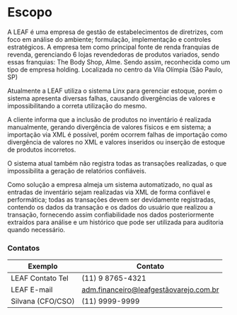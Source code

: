 # Escopo

<p> A LEAF é uma empresa de gestão de estabelecimentos de diretrizes, com foco em análise do ambiente; formulação, implementação e controles estratégicos. A empresa tem como principal fonte de renda franquias de revenda, gerenciando 6 lojas revendedoras de produtos variados, sendo essas franquias: The Body Shop, Alme. Sendo assim, reconhecida como um tipo de empresa holding. Localizada no centro da Vila Olímpia (São Paulo, SP) </p>


<p> Atualmente a LEAF utiliza o sistema Linx para gerenciar estoque, porém o sistema apresenta diversas falhas, causando divergências de valores e impossibilitando a correta utilização do mesmo. </p>


<p> A cliente informa que a inclusão de produtos no inventário é realizada manualmente, gerando divergência de valores físicos e em sistema; a importação via XML é possível, porém ocorrem falhas de importação como divergência de valores no XML e valores inseridos ou inserção de estoque de produtos incorretos. </p>

<p> O sistema atual também não registra todas as transações realizadas, o que impossibilita a geração de relatórios confiáveis. </p>

<p> Como solução a empresa almeja um sistema automatizado, no qual as entradas de inventário sejam realizadas via XML de forma confiável e performática; todas as transações devem ser devidamente registradas, contendo os dados da transação e os dados do usuário que realizou a transação, fornecendo assim confiabilidade nos dados posteriormente extraídos para análise e um histórico que pode ser utilizada para auditoria quando necessário. </p>


### Contatos
Exemplo   | Contato
--------- | ------
LEAF Contato Tel | (11) 9 8765-4321
LEAF E-mail | adm.financeiro@leafgestãovarejo.com.br
Silvana (CFO/CSO) | (11) 9999-9999
